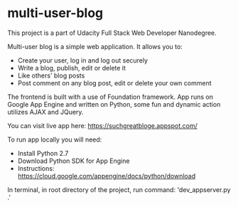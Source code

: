 # multi-user-blog
This project is a part of Udacity Full Stack Web Developer Nanodegree.

Multi-user blog is a simple web application. It allows you to:
- Create your user, log in and log out securely
- Write a blog, publish, edit or delete it
- Like others' blog posts
- Post comment on any blog post, edit or delete your own comment

The frontend is built with a use of Foundation framework.
App runs on Google App Engine and written on Python, some fun and dynamic action utilizes AJAX and JQuery.

You can visit live app here: https://suchgreatbloge.appspot.com/

To run app locally you will need:
- Install Python 2.7
- Download Python SDK for App Engine 
- Instructions: https://cloud.google.com/appengine/docs/python/download

In terminal, in root directory of the project, run command:
'dev_appserver.py .'
